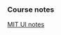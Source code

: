 ### Course notes
[MIT UI notes](https://ocw.mit.edu/courses/electrical-engineering-and-computer-science/6-831-user-interface-design-and-implementation-spring-2011/lecture-notes/)
